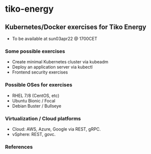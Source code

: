 # tiko-energy

## Kubernetes/Docker exercises for Tiko Energy
- To be available at sun03apr22 @ 1700CET

### Some possible exercises
- Create minimal Kubernetes cluster via kubeadm
- Deploy an application server via kubectl
- Frontend security exercises

### Possible OSes for exercises
- RHEL 7/8 (CentOS, etc)
- Ubuntu Bionic / Focal
- Debian Buster / Bullseye

### Virtualization / Cloud platforms
- Cloud: AWS, Azure, Google via REST, gRPC.
- vSphere: REST, govc.

### References

